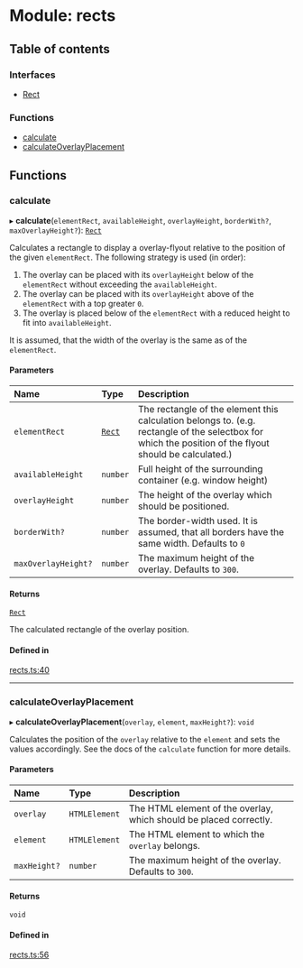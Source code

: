 # Module: rects

## Table of contents

### Interfaces

- [Rect](../interfaces/rects.rect.md)

### Functions

- [calculate](rects.md#calculate)
- [calculateOverlayPlacement](rects.md#calculateoverlayplacement)

## Functions

### calculate

▸ **calculate**(`elementRect`, `availableHeight`, `overlayHeight`, `borderWith?`, `maxOverlayHeight?`): [`Rect`](../interfaces/rects.rect.md)

Calculates a rectangle to display a overlay-flyout relative to the position of the given `elementRect`.
The following strategy is used (in order):
  1. The overlay can be placed with its `overlayHeight` below of the `elementRect` without exceeding the `availableHeight`.
  2. The overlay can be placed with its `overlayHeight` above of the `elementRect` with a top greater `0`.
  3. The overlay is placed below of the `elementRect` with a reduced height to fit into `availableHeight`.

It is assumed, that the width of the overlay is the same as of the `elementRect`.

#### Parameters

| Name | Type | Description |
| :------ | :------ | :------ |
| `elementRect` | [`Rect`](../interfaces/rects.rect.md) | The rectangle of the element this calculation belongs to. (e.g. rectangle of the selectbox for which the position of the flyout should be calculated.) |
| `availableHeight` | `number` | Full height of the surrounding container (e.g. window height) |
| `overlayHeight` | `number` | The height of the overlay which should be positioned. |
| `borderWith?` | `number` | The border-width used. It is assumed, that all borders have the same width. Defaults to `0` |
| `maxOverlayHeight?` | `number` | The maximum height of the overlay. Defaults to `300`. |

#### Returns

[`Rect`](../interfaces/rects.rect.md)

The calculated rectangle of the overlay position.

#### Defined in

[rects.ts:40](https://github.com/ckotzbauer/simple-tree-component/blob/0d16ad4/src/types/rects.ts#L40)

___

### calculateOverlayPlacement

▸ **calculateOverlayPlacement**(`overlay`, `element`, `maxHeight?`): `void`

Calculates the position of the `overlay` relative to the `element` and sets the values accordingly.
See the docs of the `calculate` function for more details.

#### Parameters

| Name | Type | Description |
| :------ | :------ | :------ |
| `overlay` | `HTMLElement` | The HTML element of the overlay, which should be placed correctly. |
| `element` | `HTMLElement` | The HTML element to which the `overlay` belongs. |
| `maxHeight?` | `number` | The maximum height of the overlay. Defaults to `300`. |

#### Returns

`void`

#### Defined in

[rects.ts:56](https://github.com/ckotzbauer/simple-tree-component/blob/0d16ad4/src/types/rects.ts#L56)
